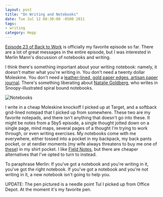 ```yaml
---
layout: post
title: "On Writing and Notebooks"
date: Tue Jul 12 08:30:00 -0500 2011
tags:
- writing
category: Hepp
---
```


[Episode 23 of Back to Work](http://5by5.tv/b2w/23) is officially my favorite episode so far. There are a lot of great messages in the entire episode, but I was interested in Merlin Mann's discussion of notebooks and writing.

I think there's something important about your writing notebook: namely, it doesn't matter what you're writing in. You don't need a twenty dollar Moleskine. You don't need a [leather-lined, gold paper edges, artisan paper journal](http://www.macsparky.com/blog/2011/7/8/my-fancy-pants-journal.html). There's something liberating about [Natalie Goldberg](http://www.amazon.com/Writing-Down-Bones-Freeing-Classics/dp/1570624240), who writes in Snoopy-illustrated spiral bound notebooks. 

![Notebooks](http://farm7.static.flickr.com/6122/5928086397_35d437eae0.jpg "Notebooks")

I write in a cheap Moleskine knockoff I picked up at Target, and a softback grid-lined notepad that I picked up from somewhere. These two are my favorite notepads, and there isn't anything that doesn't go into these. It might be notes from a 5by5 episode, a single thought jotted down on a single page, mind maps, several pages of a thought I'm trying to work through, or even writing exercises. My notebooks come with me everywhere, either tossed into a pocket in my backpack, my back pants pocket, or at nerdier moments (my wife always threatens to buy me one of [these](http://www.amazon.com/gp/product/B00260X7LQ/ref=pd_lpo_k2_dp_sr_2?pf_rd_p=486539851&pf_rd_s=lpo-top-stripe-1&pf_rd_t=201&pf_rd_i=B001E1SZLA&pf_rd_m=ATVPDKIKX0DER&pf_rd_r=1KYNEVNXMR9ZDZZAEYHC)) in my shirt pocket. I like [Field Notes](http://fieldnotesbrand.com/), but there are cheaper alternatives that I've opted to turn to instead.

To paraphrase Merlin: If you've got a notebook and you're writing in it, you've got the right notebook. If you've got a notebook and you're not writing in it, a new notebook isn't going to help you.

UPDATE: The pen pictured is a needle point Tul I picked up from Office Depot. At the moment it's my favorite pen.
